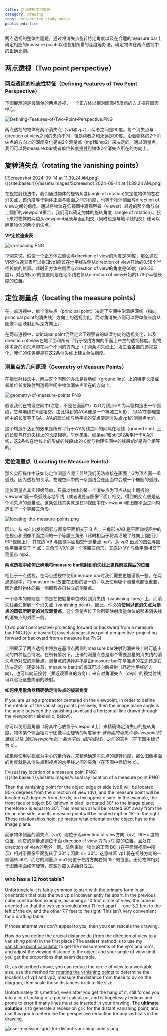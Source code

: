 ```yaml
---
title: 两点透视学习笔记
category: drawing
tags: perspective study-notes
published: true
---
```

两点透视的整体主题是，通过将消失点旋转特定角度以及在合适的measure bar上确定相应的measure points以便投射所需的深度等办法，确定物体在两点透视中的正确比例。

## 两点透视（Two point perspective）

### 两点透视的标志性特征（Defining Features of Two Point Perspective）

下图展示的是最简单的两点透视，一个正方体以相对画面45度角的方式摆在画面中心。

![Defining-Features-of-Two-Point-Perspective.PNG]({{site.baseurl}}/assets/images/Defining-Features-of-Two-Point-Perspective.PNG)

两点透视的物体有两个消失点（vp1和vp2），两者之间是90度。每个消失点与direction of view之间的夹角不同，但是两者之和永远是90度。沿着物体的2个消失点的方向上的深度变化是由2个测量点（mp1和mp2）来决定的。通过测量点，我们可以将measure bar或者单位长度投射到物体2个消失点所在的方向上。

## 旋转消失点（rotating the vanishing points）

![Screenshot 2024-09-14 at 11.39.24 AM.png]({{site.baseurl}}/assets/images/Screenshot 2024-09-14 at 11.39.24 AM.png)

在视觉射线法中，我们通过物体的旋转角度(angle of rotation)来定位物体的左右消失点，该角度等于物体正面与画面之间的角度，也等于物体侧面与direction of view之间的角度。通过将物体在仰视图中离观察者（viewer）最近的那个角与向上翻折的viewpoint重合，我们可以确定物体的旋转角度（angle of rotation）。接下来将物体的两边从viewpoint延长与画面相交（同时也是与地平线相交）便可以确定物体的两个消失点。

**VP定位速查表**

![vp-spacing.PNG]({{site.baseurl}}/assets/images/vp-spacing.PNG)

举例来说，假设一个正方体左侧面与direction of view的角度是30度，那么通过VP定位速查表可以得知vp1应该在地平线左侧从direction of view开始的0.58个半径长度的位置。此时正方体右侧面与direction of view的角度是60度（90-30度），对应的vp2的位置则是在地平线右侧从direction of view开始的1.73个半径长度的位置。

## 定位测量点（locating the measure points）

在一点透视中，单个消失点（principal point）决定了空间中沿着纵深线（指向principal point的消失线）方向上的透视变化，而对角消失点则可以将单位长度从图像平面映射到纵深方向上。

在两点透视中，principal point仍然定义了观察者的纵深方向的透视变化，以及direction of view在地平面和所有平行于视线方向的平面上产生的透视梯度。但物体本身的消失点却在两个不同的方向上（即两条消失线上）发生着各自的透视变化，我们的任务便是在这2条消失线上建立单位刻度。

### 测量点的几何原理（Geometry of Measure Points）

在视觉射线法中，解决这个问题的办法是将地线（ground line）上的特定长度或者单位长度映射到透视空间中物体消失点所在的方向上。

![geometry-of-measure-points.PNG]({{site.baseurl}}/assets/images/geometry-of-measure-points.PNG)

假设我们在物理空间中(注意，不是在画面中）以G为顶点GA'为半径构造出一个弧线，它与地线在A点相交。由此得到的A'GA便是一个等腰三角形，而GA'在物理空间中的长度等于GA。A'A的延长线与地平线的交点便是消失点vp1的测量点mp1。

这个构造所达到的效果是所有平行于A'A的线之间的间隔在地线（ground line）上的长度与在消失线上的长度相等。举例来讲，线条aa'和bb'是2条平行于A'A的线，这2条线在地线上的形成的线段ab的长度与物理空间中的线段a'b'是完全相等的。

### 定位测量点（Locating the Measure Points）

那么实际操作中该如何定位测量点呢？显然我们无法直接在画面上G为顶点画一条弧线，因为透视的关系，物理空间中的一条弧线会在画面中变成一个椭圆的弧线。

定位测量点其实超级简单，只需以物体的某一个消失点为顶点从向上翻折的viewpoint画一条弧线与地平线（或者说是与图像平面）相交，得到的交点便是这个消失点的测量点。这条弧线其实就是在仰视图中在viewpoint和图像平面之间构造出了一个等腰三角形。

![locating-the-measure-points.png]({{site.baseurl}}/assets/images/locating-the-measure-points.png)

因此，从 vp1 出发的圆弧与图像平面相交于 B 点；三角形 VAB 是平面仰视图中的在视点和图像平面之间的一个等腰三角形（此时相当于将其沿地平线向上翻折到90°视圈上），其底边 VB 与图像平面相交于测量点 mp1。从 vp2 出发的圆弧与图像平面相交于 Y 点；三角形 VXY 是一个等腰三角形，其底边 VY 与像平面相交于测量点 mp2。

**两点透视中如何正确地将measure bar映射到消失线上更靠前或靠后的位置**

相比于一点透视，在两点透视中使用measure bar时我们需要更加谨慎一些。在两点透视中，将measure bar放置在图形的哪一边，以及使用哪个测量点都很重要，因为此时物体的每一侧都有各自独立的测量点。

一个基本的原则是：你是在把度量单位映射到消失线（vanishing lines）上，而消失线会汇聚到一个消失点（vanishing point）。因此，你必须**使用以该消失点为顶点的圆弧所确定的对应测量点**。这个测量点位于你所要映射度量单位的那条消失线的消失点的对面一侧。

![two point perspective-projecting forward or backward from a measure bar.PNG]({{site.baseurl}}/assets/images/two point perspective-projecting forward or backward from a measure bar.PNG)

上图展示了两点透视中将放在基准点两侧的measure bar映射到消失线上时可能出现的四种组合情况。在所有情况下，正确的测量点总是那个需要测量的消失线的消失点所对应的测量点。测量点的选择并不是由measure bar在基准点的左边还是右边决定的。还要注意，measure bar上的点既可以向后投射（靠近地平线的方向），也可以向前投射（靠近观察者的方向）；来自对角消失点（dvp）的视觉射线可以验证这些向前的映射。

**如何使用量角器精确确定消失点的旋转角度**

If you are using a protractor centered on the viewpoint, in order to define the rotation of the vanishing points precisely, then the image plane angle is the angle between the vanishing point and a horizontal line drawn through the viewpoint (labeled x, below).

你可以使用量角器（将其中心放置于viewpoint上）来精确确定消失点的旋转角度，物体某个侧面相对于图像平面旋转的角度等于 _该侧面的消失点与viewpoint的连线_ 以及 _通过viewpoint的一条水平线（图中虚线）_ 之间的夹角（在下图中标记为 x）。

如果你使用以视点为中心的量角器，来精确确定消失点的旋转角度，那么图像平面的角度就是从消失点到视点的水平线之间的夹角（在下图中标记为 x）。

![visual ray location of a measure point.PNG]({{site.baseurl}}/assets/images/visual ray location of a measure point.PNG)

Then the vanishing point for the object edge or side (vp1) will be located 90-x degrees from the direction of view (dv), and the measure point will be located x/2 degrees from the dv, on the opposite side. In the example, the front face of object BC (shown in plan) is rotated 30° to the image plane; therefore x is equal to 30°. This means vp1 will be rotated 60° away from the dv on one side, and its measure point will be located mp1 or 15° to the right. These relationships hold, no matter what orientation the object has to the image plane.

而该物体侧面的消失点（vp1）则位于距direction of view方向（dv）90−x 度的位置，而它的测量点则位于距 direction of view 方向 x/2 度的位置，且处在direction of view的另外一侧。举例来说，物体的正面 BC（在平面仰视图中所示）相对于图像平面旋转了 30°；因此 x = 30°。这意味着 vp1 将在视线方向的一侧偏转 60°，而它的测量点 mp1 则位于视线方向右侧 15° 的位置。无论物体相对于图像平面如何旋转，这些对应关系始终成立。

### who has a 12 foot table?

Unfortunately it is fairly common to start with the primary form in an orientation that puts the two vp's inconveniently far apart. In the previous cube construction example, assuming a 10 foot circle of view, the cube is oriented so that the two vp's would about 11 feet apart — one 3.2 feet to the left of the dv, and the other 7.7 feet to the right. This isn't very convenient for a drafting table.

If those alternatives don't appeal to you, then you can rescale the drawing.

How do you define the crucial distance dc (from the direction of view to a vanishing point) in the first place? The easiest method is to use my [vanishing point calculator](https://www.handprint.com/HP/WCL/IMG/LPR/VPCalculator.xls) to get the measurements of the vp's and mp's, and adjust the viewing distance to the object and your angle of view until you get the proportions that seem desirable.

Or, as described above, you can reduce the circle of view to a workable size, use the method for [rotating the vanishing points](https://www.handprint.com/HP/WCL/perspect3.html#rotatingvp) to determine the locations of vp1 and vp2, measure the distance from these to dv on the diagram, then scale those distances back to life size.

Unfortunately this method, even after you get the hang of it, still forces you into a lot of poking of a pocket calculator, and is hopelessly tedious and prone to error if many lines must be inserted in your drawing. The **ultimate solution** is to generate a recession grid for the distant vanishing point, and use this grid to determine the perspective reduction for any verticals in the drawing.

![use-recession-grid-for-distant-vanishing-points.png]({{site.baseurl}}/assets/images/use-recession-grid-for-distant-vanishing-points.png)
